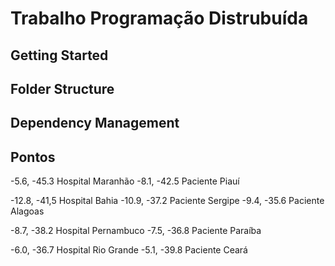 # Trabalho Programação Distrubuída

## Getting Started

## Folder Structure

## Dependency Management

## Pontos

-5.6, -45.3 Hospital Maranhão
-8.1, -42.5 Paciente Piauí

-12.8, -41,5 Hospital Bahia
-10.9, -37.2 Paciente Sergipe
-9.4, -35.6 Paciente Alagoas

-8.7, -38.2 Hospital Pernambuco
-7.5, -36.8 Paciente Paraíba

-6.0, -36.7 Hospital Rio Grande
-5.1, -39.8 Paciente Ceará
